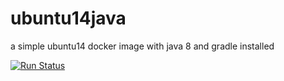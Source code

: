 # ubuntu14java
a simple ubuntu14 docker image with java 8 and gradle installed

[![Run Status](https://api.shippable.com/projects/57dea9ce7f41530f00b844a7/badge?branch=master)](https://app.shippable.com/projects/57dea9ce7f41530f00b844a7)
